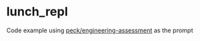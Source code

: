 # lunch_repl
Code example using [peck/engineering-assessment](https://github.com/peck/engineering-assessment) as the prompt
